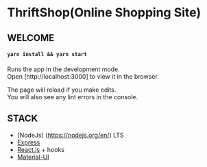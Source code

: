 # ThriftShop(Online Shopping Site)

## WELCOME

#### `yarn install && yarn start`

Runs the app in the development mode.\
Open [http://localhost:3000] to view it in the browser.

The page will reload if you make edits.\
You will also see any lint errors in the console.

## STACK

- [NodeJs] (https://nodejs.org/en/) LTS
- [Express](https://expressjs.com/)
- [React.js](https://reactjs.org/) + hooks
- [Material-UI](https://material-ui.com/components/paper/)
